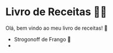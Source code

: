 # Livro de Receitas :man_cook:

Olá, bem vindo ao meu livro de receitas! :wave:

- Strogonoff de Frango :chicken:
- 
